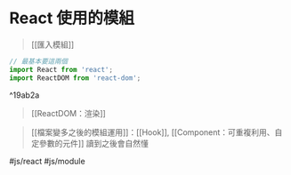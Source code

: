 # React 使用的模組
>[[匯入模組]]

```jsx
// 最基本要這兩個
import React from 'react';
import ReactDOM from 'react-dom';
```

^19ab2a

>[[ReactDOM：渲染]]


>[[檔案變多之後的模組運用]]：[[Hook]], [[Component：可重複利用、自定參數的元件]] 讀到之後會自然懂

#js/react #js/module 